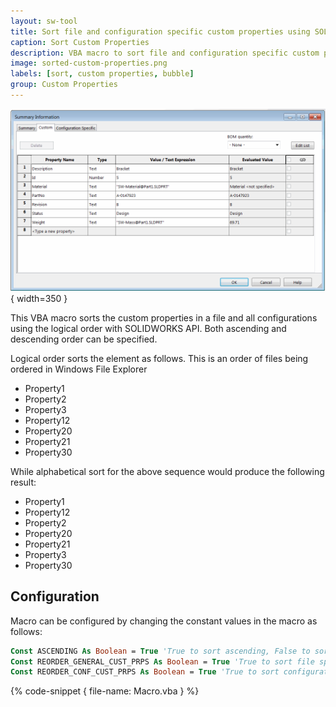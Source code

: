 ```yaml
---
layout: sw-tool
title: Sort file and configuration specific custom properties using SOLIDWORKS API
caption: Sort Custom Properties
description: VBA macro to sort file and configuration specific custom properties (in ascending and descending order) using logical order via SOLIDWORKS API
image: sorted-custom-properties.png
labels: [sort, custom properties, bubble]
group: Custom Properties
---
```

![Sorted custom properties](sorted-custom-properties.png){ width=350 }

This VBA macro sorts the custom properties in a file and all configurations using the logical order with SOLIDWORKS API. Both ascending and descending order can be specified.

Logical order sorts the element as follows. This is an order of files being ordered in Windows File Explorer

* Property1
* Property2
* Property3
* Property12
* Property20
* Property21
* Property30

While alphabetical sort for the above sequence would produce the following result:

* Property1
* Property12
* Property2
* Property20
* Property21
* Property3
* Property30

## Configuration

Macro can be configured by changing the constant values in the macro as follows:

~~~ vb
Const ASCENDING As Boolean = True 'True to sort ascending, False to sort descending
Const REORDER_GENERAL_CUST_PRPS As Boolean = True 'True to sort file specific custom properties, False to skip
Const REORDER_CONF_CUST_PRPS As Boolean = True 'True to sort configuration specific custom properties (for parts and assemblies), False to skip
~~~

{% code-snippet { file-name: Macro.vba } %}
